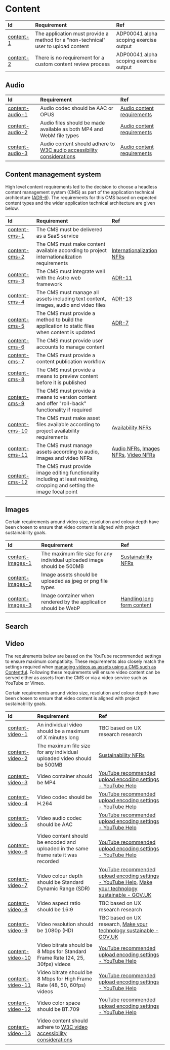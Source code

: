 # Content

| Id                      | Requirement                                                                        | Ref                                    |
| :---------------------- | :--------------------------------------------------------------------------------- | :------------------------------------- |
| [content-1](#content-1) | The application must provide a method for a "non-technical" user to upload content | ADP00041 alpha scoping exercise output |
| [content-2](#content-2) | There is no requirement for a custom content review process                        | ADP00041 alpha scoping exercise output |

## Audio

| Id                                  | Requirement                                                                                                                | Ref                                                                          |
| :---------------------------------- | :------------------------------------------------------------------------------------------------------------------------- | :--------------------------------------------------------------------------- |
| [content-audio-1](#content-audio-1) | Audio codec should be AAC or OPUS                                                                                          | [Audio content requirements](../spike-outputs/audio-content-requirements.md) |
| [content-audio-2](#content-audio-2) | Audio files should be made available as both MP4 and WebM file types                                                       | [Audio content requirements](../spike-outputs/audio-content-requirements.md) |
| [content-audio-3](#content-audio-3) | Audio content should adhere to [W3C audio accessibility considerations](https://www.w3.org/WAI/media/av/av-content/#audio) | [Audio content requirements](../spike-outputs/audio-content-requirements.md) |

## Content management system

High level content requirements led to the decision to choose a headless content management system (CMS) as part of the application technical architecture ([ADR-6](../architectural-decision-records.md#adr-6-use-a-headless-cms)). The requirements for this CMS based on expected content types and the wider application technical architecture are given below.

| Id                                | Requirement                                                                                                              | Ref                                                                                                                     |
| :-------------------------------- | :----------------------------------------------------------------------------------------------------------------------- | :---------------------------------------------------------------------------------------------------------------------- |
| [content-cms-1](#content-cms-1)   | The CMS must be delivered as a SaaS service                                                                              |                                                                                                                         |
| [content-cms-2](#content-cms-2)   | The CMS must make content available according to project internationalization requirements                               | [Internationalization NFRs](./internationalization.md)                                                                  |
| [content-cms-3](#content-cms-3)   | The CMS must integrate well with the Astro web framework                                                                 | [ADR-11](../architectural-decision-records.md#adr-11-use-the-astrojs-web-framework-v5111)                               |
| [content-cms-4](#content-cms-4)   | The CMS must manage all assets including text content, images, audio and video files                                     | [ADR-13](../architectural-decision-records.md#adr-13-project-content-should-not-be-stored-with-application-source-code) |
| [content-cms-5](#content-cms-5)   | The CMS must provide a method to build the application to static files when content is updated                           | [ADR-7](../architectural-decision-records.md#adr-7-deploy-as-a-static-site)                                             |
| [content-cms-6](#content-cms-6)   | The CMS must provide user accounts to manage content                                                                     |                                                                                                                         |
| [content-cms-7](#content-cms-7)   | The CMS must provide a content publication workflow                                                                      |                                                                                                                         |
| [content-cms-8](#content-cms-8)   | The CMS must provide a means to preview content before it is published                                                   |                                                                                                                         |
| [content-cms-9](#content-cms-9)   | The CMS must provide a means to version content and offer "roll-back" functionality if required                          |
| [content-cms-10](#content-cms-10) | The CMS must make asset files available according to project availability requirements                                   | [Availability NFRs](./availability.md)                                                                                  |
| [content-cms-11](#content-cms-11) | The CMS must manage assets according to audio, images and video NFRs                                                     | [Audio NFRs](#audio), [Images NFRs](#images), [Video NFRs](#video)                                                      |
| [content-cms-12](#content-cms-12) | The CMS must provide image editing functionality including at least resizing, cropping and setting the image focal point |                                                                                                                         |

## Images

Certain requirements around video size, resolution and colour depth have been chosen to ensure that video content is aligned with project sustainability goals.

| Id                                    | Requirement                                                             | Ref                                                                          |
| :------------------------------------ | :---------------------------------------------------------------------- | :--------------------------------------------------------------------------- |
| [content-images-1](#content-images-1) | The maximum file size for any individual uploaded image should be 500MB | [Sustainability NFRs](./sustainability.md)                                   |
| [content-images-2](#content-images-2) | Image assets should be uploaded as jpeg or png file types               |                                                                              |
| [content-images-3](#content-images-3) | Image container when rendered by the application should be WebP         | [Handling long form content](../spike-outputs/handling-long-form-content.md) |

## Search

## Video

The requirements below are based on the YouTube recommended settings to ensure maximum compatibity. These requirements also closely match the settings required when [managing videos as assets using a CMS such as Contentful](https://www.contentful.com/blog/integrate-content-videowith-contentful/). Following these requirements will ensure video content can be served either as assets from the CMS or via a video service such as YouTube or Vimeo.

Certain requirements around video size, resolution and colour depth have been chosen to ensure that video content is aligned with project sustainability goals.

| Id                                    | Requirement                                                                                                                | Ref                                                                                                                                                                                                                                                                                                                                                                                                             |
| :------------------------------------ | :------------------------------------------------------------------------------------------------------------------------- | :-------------------------------------------------------------------------------------------------------------------------------------------------------------------------------------------------------------------------------------------------------------------------------------------------------------------------------------------------------------------------------------------------------------- |
| [content-video-1](#content-video-1)   | An individual video should be a maximum of X minutes long                                                                  | TBC based on UX research research                                                                                                                                                                                                                                                                                                                                                                               |
| [content-video-2](#content-video-2)   | The maximum file size for any individual uploaded video should be 500MB                                                    | [Sustainability NFRs](./sustainability.md)                                                                                                                                                                                                                                                                                                                                                                      |
| [content-video-3](#content-video-3)   | Video container should be MP4                                                                                              | [YouTube recommended upload encoding settings - YouTube Help](https://support.google.com/youtube/answer/1722171?sjid=2700970926183044655-EU)                                                                                                                                                                                                                                                                    |
| [content-video-4](#content-video-4)   | Video codec should be H.264                                                                                                | [YouTube recommended upload encoding settings - YouTube Help](https://support.google.com/youtube/answer/1722171?sjid=2700970926183044655-EU)                                                                                                                                                                                                                                                                    |
| [content-video-5](#content-video-5)   | Video audio codec should be AAC                                                                                            | [YouTube recommended upload encoding settings - YouTube Help](https://support.google.com/youtube/answer/1722171?sjid=2700970926183044655-EU)                                                                                                                                                                                                                                                                    |
| [content-video-6](#content-video-6)   | Video content should be encoded and uploaded in the same frame rate it was recorded                                        | [YouTube recommended upload encoding settings - YouTube Help](https://support.google.com/youtube/answer/1722171?sjid=2700970926183044655-EU)                                                                                                                                                                                                                                                                    |
| [content-video-7](#content-video-7)   | Video colour depth should be Standard Dynamic Range (SDR)                                                                  | [YouTube recommended upload encoding settings - YouTube Help](https://support.google.com/youtube/answer/1722171?sjid=2700970926183044655-EU), [Make your technology sustainable \- GOV.UK](https://www.gov.uk/guidance/make-your-technology-sustainable#:~:text=choose%20multimedia%20formats%20that%20use%20less%20energy%2C%20such%20as%20standard%20definition%20rather%20than%20high%20definition%20videos) |
| [content-video-8](#content-video-8)   | Video aspect ratio should be 16:9                                                                                          | TBC based on UX research research                                                                                                                                                                                                                                                                                                                                                                               |
| [content-video-9](#content-video-9)   | Video resolution should be 1080p (HD)                                                                                      | TBC based on UX research, [Make your technology sustainable \- GOV.UK](https://www.gov.uk/guidance/make-your-technology-sustainable#:~:text=choose%20multimedia%20formats%20that%20use%20less%20energy%2C%20such%20as%20standard%20definition%20rather%20than%20high%20definition%20videos)                                                                                                                     |
| [content-video-10](#content-video-10) | Video bitrate should be 8 Mbps for Standard Frame Rate (24, 25, 30fps) videos                                              | [YouTube recommended upload encoding settings - YouTube Help](https://support.google.com/youtube/answer/1722171?sjid=2700970926183044655-EU)                                                                                                                                                                                                                                                                    |
| [content-video-11](#content-video-11) | Video bitrate should be 8 Mbps for High Frame Rate (48, 50, 60fps) videos                                                  | [YouTube recommended upload encoding settings - YouTube Help](https://support.google.com/youtube/answer/1722171?sjid=2700970926183044655-EU)                                                                                                                                                                                                                                                                    |
| [content-video-12](#content-video-12) | Video color space should be BT.709                                                                                         | [YouTube recommended upload encoding settings - YouTube Help](https://support.google.com/youtube/answer/1722171?sjid=2700970926183044655-EU)                                                                                                                                                                                                                                                                    |
| [content-video-13](#content-video-13) | Video content should adhere to [W3C video accessibility considerations](https://www.w3.org/WAI/media/av/av-content/#video) |                                                                                                                                                                                                                                                                                                                                                                                                                 |
